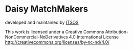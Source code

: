 
# Daisy MatchMakers 
developed and maintained by [ITSOS](https://itsos.org)


This work is licensed under a Creative Commons Attribution-NonCommercial-NoDerivatives 4.0 International License
http://creativecommons.org/licenses/by-nc-nd/4.0/
